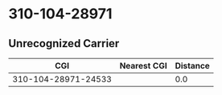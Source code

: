 # 310-104-28971
## Unrecognized Carrier


| CGI | Nearest CGI | Distance |
|-----|-------------|----------|
| 310-104-28971-24533 |  | 0.0 |
